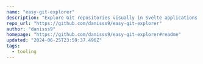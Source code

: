 ```yaml
---
name: "easy-git-explorer"
description: "Explore Git repositories visually in Svelte applications."
repo_url: "https://github.com/danisss9/easy-git-explorer"
author: "danisss9"
homepage: "https://github.com/danisss9/easy-git-explorer#readme"
updated: "2024-06-25T23:59:37.496Z"
tags: 
  - tooling
---
```

